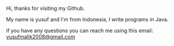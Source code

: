 
Hi, thanks for visiting my Github.

My name is yusuf and I'm from Indonesia, I write programs in Java.

if you have any questions you can reach me using this email:
yusufmalik2008@gmail.com
